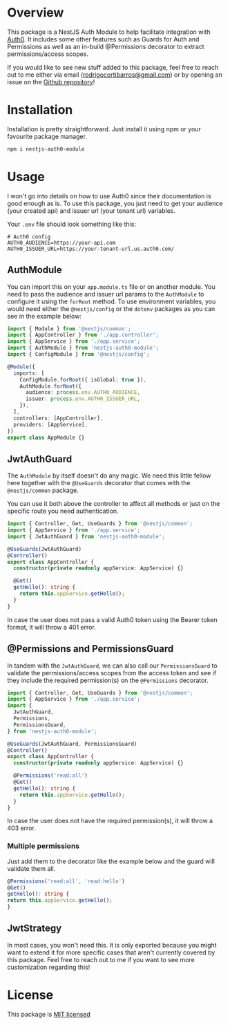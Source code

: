 # Overview

This package is a NestJS Auth Module to help facilitate integration with [Auth0](https://auth0.com). It includes some other features such as Guards for Auth and Permissions as well as an in-build @Permissions decorator to extract permissions/access scopes.

If you would like to see new stuff added to this package, feel free to reach out to me either via email (rodrigocortibarros@gmail.com) or by opening an issue on the [Github repository](https://github.com/rodrigocqb/nestjs-auth0-module)!

# Installation

Installation is pretty straightforward. Just install it using npm or your favourite package manager.

```bash
npm i nestjs-auth0-module
```

# Usage

I won't go into details on how to use Auth0 since their documentation is good enough as is. To use this package, you just need to get your audience (your created api) and issuer url (your tenant url) variables.

Your `.env` file should look something like this:

```shell
# Auth0 config
AUTH0_AUDIENCE=https://your-api.com
AUTH0_ISSUER_URL=https://your-tenant-url.us.auth0.com/
```

## AuthModule

You can import this on your `app.module.ts` file or on another module. You need to pass the audience and issuer url params to the `AuthModule` to configure it using the `forRoot` method. To use environment variables, you would need either the `@nestjs/config` or the `dotenv` packages as you can see in the example below:

```typescript
import { Module } from '@nestjs/common';
import { AppController } from './app.controller';
import { AppService } from './app.service';
import { AuthModule } from 'nestjs-auth0-module';
import { ConfigModule } from '@nestjs/config';

@Module({
  imports: [
    ConfigModule.forRoot({ isGlobal: true }),
    AuthModule.forRoot({
      audience: process.env.AUTH0_AUDIENCE,
      issuer: process.env.AUTH0_ISSUER_URL,
    }),
  ],
  controllers: [AppController],
  providers: [AppService],
})
export class AppModule {}
```

## JwtAuthGuard

The `AuthModule` by itself doesn't do any magic. We need this little fellow here together with the `@UseGuards` decorator that comes with the `@nestjs/common` package.

You can use it both above the controller to affect all methods or just on the specific route you need authentication.

```typescript
import { Controller, Get, UseGuards } from '@nestjs/common';
import { AppService } from './app.service';
import { JwtAuthGuard } from 'nestjs-auth0-module';

@UseGuards(JwtAuthGuard)
@Controller()
export class AppController {
  constructor(private readonly appService: AppService) {}

  @Get()
  getHello(): string {
    return this.appService.getHello();
  }
}
```

In case the user does not pass a valid Auth0 token using the Bearer token format, it will throw a 401 error.

## @Permissions and PermissionsGuard

In tandem with the `JwtAuthGuard`, we can also call our `PermissionsGuard` to validate the permissions/access scopes from the access token and see if they include the required permission(s) on the `@Permissions` decorator.

```typescript
import { Controller, Get, UseGuards } from '@nestjs/common';
import { AppService } from './app.service';
import {
  JwtAuthGuard,
  Permissions,
  PermissionsGuard,
} from 'nestjs-auth0-module';

@UseGuards(JwtAuthGuard, PermissionsGuard)
@Controller()
export class AppController {
  constructor(private readonly appService: AppService) {}

  @Permissions('read:all')
  @Get()
  getHello(): string {
    return this.appService.getHello();
  }
}
```

In case the user does not have the required permission(s), it will throw a 403 error.

### Multiple permissions

Just add them to the decorator like the example below and the guard will validate them all.

```typescript
@Permissions('read:all', 'read:hello')
@Get()
getHello(): string {
return this.appService.getHello();
}
```

## JwtStrategy

In most cases, you won't need this. It is only exported because you might want to extend it for more specific cases that aren't currently covered by this package.
Feel free to reach out to me if you want to see more customization regarding this!

# License

This package is [MIT licensed](https://github.com/rodrigocqb/nestjs-auth0-module/blob/main/LICENSE)
